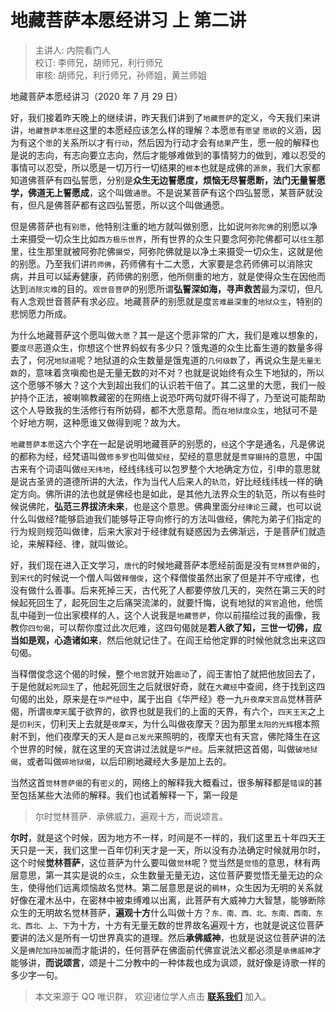 # 地藏菩萨本愿经讲习 上 第二讲

> 主讲人: 内院看门人 <br />
> 校订: 李师兄，胡师兄，利行师兄 <br />
> 审核: 胡师兄，利行师兄，孙师姐，黄兰师姐 <br />

地藏菩萨本愿经讲习（2020 年 7 月 29 日）

好，我们接着昨天晚上的继续讲，昨天我们讲到了`地藏菩萨`的定义，今天我们来讲讲，`地藏菩萨本愿经`这里的本愿经应该怎么样的理解？本愿`愿`有`愿望` `愿欲`的义涵，因为有这个`愿`的关系所以才有`行动`，然后因为行动才会有`结果`产生，愿一般的解释也是说的志向，有志向要立志向，然后才能够难做到的事情努力的做到，难以忍受的事情可以忍受，所以愿是一切万行一切结果的`根本`也就是成佛的`源泉`，我们大家都知道佛菩萨有四弘誓愿，分别是**众生无边誓愿度，烦恼无尽誓愿断，法门无量誓愿学，佛道无上誓愿成**，这个叫做`通愿`。不是说某菩萨有这个四弘誓愿，某菩萨就没有，但凡是佛菩萨都有这四弘誓愿，所以这个叫做通愿。

但是佛菩萨也有`别愿`，他特别注重的地方就叫做别愿，比如说`阿弥陀佛`的别愿以净土来摄受一切众生比如`西方极乐世界`，所有世界的众生只要念阿弥陀佛都可以`往生`那里，往生那里就被阿弥陀佛`摄受`，阿弥陀佛就是以净土来摄受一切众生，这就是他的别愿。乃至我们讲`药师佛`，药师佛有十二大愿，大家要是念药师佛可以消除灾病，并且可以延寿健康，药师佛的别愿，他所侧重的地方，就是使得众生在因他而达到`消除灾难`的目的。`观世音菩萨`的别愿所谓**弘誓深如海，寻声救苦**最为深切，但凡有人念观世音菩萨有求必应。地藏菩萨的别愿就是度`苦难最深重`的`地狱众生`，特别的悲悯愿力所成。

为什么地藏菩萨这个愿叫做`大愿`？其一是这个愿非常的广大，我们是难以想象的，要`度尽`恶道众生，你想这个世界蚂蚁有多少只？饿鬼道的众生比畜生道的数量多得去了，何况`地狱道`呢？地狱道的众生数量是饿鬼道的`几何级数`了，再说众生是`无量无数`的，意味着贪嗔痴也是无量无数的对不对？也就是说始终有众生下地狱的，所以这个愿够不够大？这个大到超出我们的认识若干倍了。其二这里的大愿，我们一般护持个正法，被喇嘛教藏密的在网络上说恐吓两句就吓得不得了，乃至说可能帮助这个人导致我的生活修行有所妨碍，都不大愿意帮。而`在地狱度众生`，地狱可不是个好地方啊，这种愿谁又做得到呢？故为大。

`地藏菩萨本愿`这六个字在一起是说明地藏菩萨的别愿的，`经`这个字是通名，凡是佛说的都称为经，经梵语叫做`修多罗`也叫做`契经`，契经的意思就是`贯穿摄持`的意思，中国古来有个词语叫做`经天纬地`，经线纬线可以包罗整个大地确定方位，引申的意思就是说古圣贤的道德所讲的大法，作为当代人后来人的`轨范`，好比经线纬线一样的确定方向。佛所讲的法也就是佛经也是如此，是其他九法界众生的轨范，所以有些时候说佛陀，**弘范三界拔济未来**，也是这个意思。佛典里面分`经律论`三藏，也可以说什么叫做经?能够启迪我们能够导正导向修行的方法叫做经，佛陀为弟子们指定的行为规则规范叫做律，后来大家对于经律就有疑惑因为去佛渐远，于是菩萨们就造论，来解释经、律，就叫做论。

好，我们现在进入正文学习，`唐代`的时候地藏菩萨本愿经前面是没有`觉林菩萨偈`的，到`宋代`的时候说一个僧人叫做`释僧俊`，这个释僧俊虽然出家了但是并不守戒律，也没有做什么善事。后来死掉三天，古代死了人都要停放几天的，突然在第三天的时候起死回生了，起死回生之后痛哭流涕的，就要忏悔，说有地狱的`冥官`追他，他慌乱中碰到一位出家模样的人，这个人说我是`地藏菩萨`，你以前描绘过我的画像，我教你`四句偈`，可以帮你度过此次厄难，这四句偈就是**若人欲了知，三世一切佛，应当如是观，心造诸如来**，然后他就记住了。在阎王给他定罪的时候他就念出来这四句偈。

当释僧俊念这个偈的时候，整个`地宫`就开始`震动`了，阎王害怕了就把他放回去了，于是他就`起死回生`了，他起死回生之后就很好奇，就在`大藏经`中查阅，终于找到这四句偈的出处，原来是在`华严经`中，属于出自《华严经》卷一九`升夜摩天宫品`觉林菩萨偈，所谓`夜摩天`属于欲界的，欲界也就是我们的上面的天界，有六个，`四天王天`之上是`忉利天`，忉利天上去就是`夜摩天`，为什么叫做夜摩天？因为那里`太阳的光辉`根本照射不到，他们夜摩天的天人是`自己发光`来照明的，夜摩天也有天宫，佛陀降生在这个世界的时候，就在这里的天宫讲过法就是`华严经`。后来就把这首偈，叫做`破地狱偈`，或者叫做`碎地狱偈`，以后印刷地藏经大多是加上去的。

当然这首`觉林菩萨偈`的有`密义`的，网络上的解释我大概看过，很多解释都是`错误`的甚至包括某些大法师的解释。我们也试着解释一下，第一段是

> 尔时觉林菩萨．承佛威力，遍观十方，而说颂言。

**尔时**，就是这个时候，因为地方不一样，时间是不一样的，我们这里五十年四天王天只是一天，我们这里一百年忉利天才是一天，所以没有办法确定时候就用尔时，这个时候**觉林菩萨**，这位菩萨为什么要叫做`觉林`呢？觉当然是`觉悟`的意思，林有两层意思，第一其实是说的`众生`，众生数量无量无边，这位菩萨要觉悟无量无边的众生，使得他们远离烦恼故名觉林。第二层意思是说的`稠林`，众生因为无明的关系就好像在灌木丛中，在密林中被束缚难以出离，此菩萨有大威神力大智慧，能够断除众生的无明故名觉林菩萨，**遍观十方**什么叫做十方？`东、南、西、北、东南、西南、东北、西北、上、下`为十方，十方有无量无数的世界故名遍观十方，也就是说这位菩萨要讲的法义是所有一切世界真实的道理。然后**承佛威神**，也就是说这位菩萨讲的法义是`佛陀加持加被`而才能讲的，任何菩萨在佛面前代佛宣说法义都必须是`承佛威神`才能够讲，**而说颂言**，颂是十二分教中的一种体裁也成为讽颂，就好像是诗歌一样的多少字一句。

> 本文来源于 QQ 唯识群， 欢迎诸位学人点击 **[联系我们](https://mp.weixin.qq.com/s/lZCfWjmLjgNR165Tx4_bCQ)** 加入。
